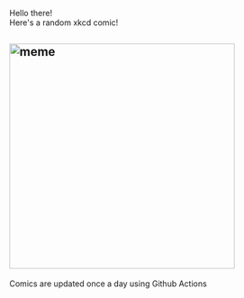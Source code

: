 Hello there! <br>Here's a random xkcd comic!<br>
## <img src="https://imgs.xkcd.com/comics/map_age_guide.png" alt="meme" width="400"/><br>
Comics are updated once a day using Github Actions